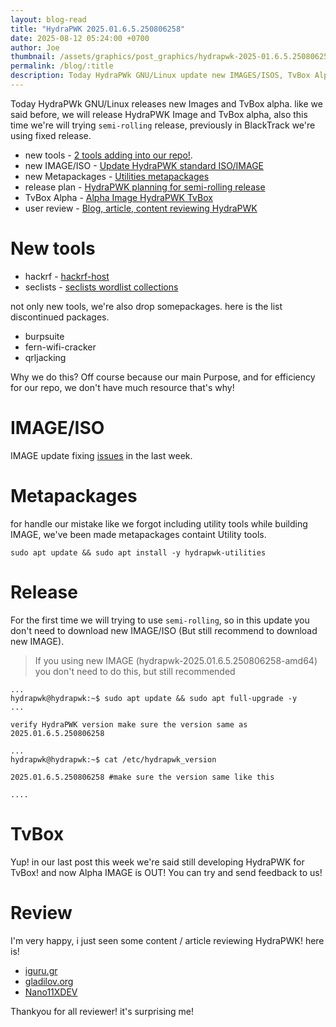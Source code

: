 ```yaml
---
layout: blog-read
title: "HydraPWK 2025.01.6.5.250806258"
date: 2025-08-12 05:24:00 +0700
author: Joe
thumbnail: /assets/graphics/post_graphics/hydrapwk-2025-01.6.5.250806258/hydrawpk-2025-update-image.png
permalink: /blog/:title
description: Today HydraPWk GNU/Linux update new IMAGES/ISOS, TvBox Alpha, semi-rolling, new tools, discontinued packages, etc.
---
```

Today HydraPWk GNU/Linux releases new Images and TvBox alpha.
like we said before, we will release HydraPWK Image and TvBox alpha, also this time we're will trying `semi-rolling` release, previously in BlackTrack we're using fixed release.

- new tools - [2 tools adding into our repo!](#new-tools).
- new IMAGE/ISO - [Update HydraPWK standard ISO/IMAGE](#new-image)
- new Metapackages - [Utilities metapackages](#metapackages)
- release plan - [HydraPWK planning for semi-rolling release](#release)
- TvBox Alpha - [Alpha Image HydraPWK TvBox](#tvbox)
- user review - [Blog, article, content reviewing HydraPWK](#review)

# New tools

- hackrf - [hackrf-host](https://github.com/greatscottgadgets/hackrf/tree/master/host)
- seclists - [seclists wordlist collections](https://github.com/danielmiessler/SecLists)

not only new tools, we're also drop somepackages. here is the list discontinued packages.

- burpsuite
- fern-wifi-cracker
- qrljacking

Why we do this? Off course because our main Purpose, and for efficiency for our repo, we don't have much resource that's why!

# IMAGE/ISO

IMAGE update fixing [issues](https://github.com/hydrapwk/hydrapwk/issues) in the last week.

# Metapackages

for handle our mistake like we forgot including utility tools while building IMAGE, we've been made metapackages containt Utility tools.

```
sudo apt update && sudo apt install -y hydrapwk-utilities
```

# Release

For the first time we will trying to use `semi-rolling`, so in this update you don't need to download new IMAGE/ISO (But still recommend to download new IMAGE).

> If you using new IMAGE (hydrapwk-2025.01.6.5.250806258-amd64) you don't need to do this, but still recommended

```
...
hydrapwk@hydrapwk:~$ sudo apt update && sudo apt full-upgrade -y
...

verify HydraPWK version make sure the version same as 2025.01.6.5.250806258

...
hydrapwk@hydrapwk:~$ cat /etc/hydrapwk_version

2025.01.6.5.250806258 #make sure the version same like this

....
```

# TvBox

Yup! in our last post this week we're said still developing HydraPWK for TvBox! and now Alpha IMAGE is OUT! You can try and send feedback to us!

# Review

I'm very happy, i just seen some content / article reviewing HydraPWK! here is!

- [iguru.gr](https://iguru.gr/hydrapwk-scan-stress-test-exploitation-cracking-reversing-forensics/)
- [gladilov.org](https://gladilov.org.ru/blog/all/new-virtual-os-22-07-2025/)
- [Nano11XDEV](https://www.bilibili.com/video/BV14pbXzJE5J/)

Thankyou for all reviewer! it's surprising me!

